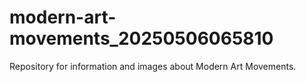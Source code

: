 # modern-art-movements_20250506065810
Repository for information and images about Modern Art Movements.
